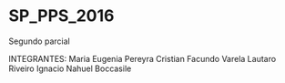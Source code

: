 # SP_PPS_2016
Segundo parcial

INTEGRANTES:
Maria Eugenia Pereyra
Cristian Facundo Varela
Lautaro Riveiro
Ignacio Nahuel Boccasile
